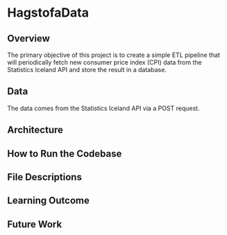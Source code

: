 # HagstofaData

## Overview
The primary objective of this project is to create a simple ETL pipeline that will periodically fetch new consumer price index (CPI) data from the Statistics Iceland API and store the result in a database.

## Data
The data comes from the Statistics Iceland API via a POST request.

## Architecture


## How to Run the Codebase

## File Descriptions

## Learning Outcome

## Future Work
